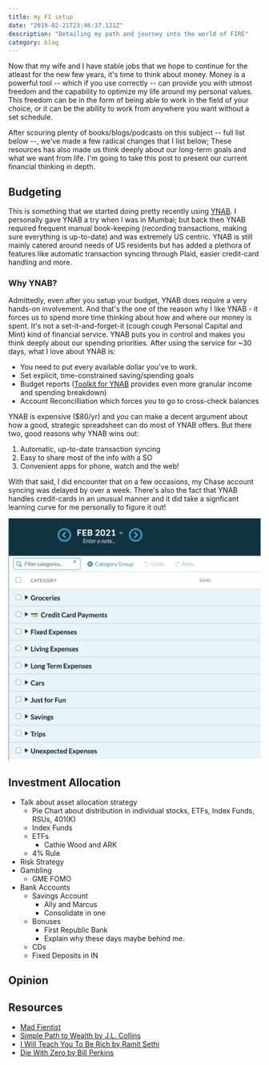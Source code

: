 ```yaml
---
title: my FI setup
date: "2019-02-21T23:46:37.121Z"
description: "Detailing my path and journey into the world of FIRE"
category: blog
---
```


Now that my wife and I have stable jobs that we hope to continue for the atleast for the new few years, it's time to think about money. Money is a powerful tool -- which if you use correctly -- can provide you with utmost freedom and the capability to optimize my life around my personal values. This freedom can be in the form of being able to work in the field of your choice, or it can be the ability to work from anywhere you want without a set schedule.


After scouring plenty of books/blogs/podcasts on this subject -- full list below --, we've made a few radical changes that I list below; These resources has also made us think deeply about our long-term goals and what we want from life. I'm going to take this post to present our current financial thinking in depth.

## Budgeting

This is something that we started doing pretty recently using [YNAB](https://www.youneedabudget.com/). I personally gave YNAB a try when I was in Mumbai; but back then YNAB required frequent manual book-keeping (recording transactions, making sure everything is up-to-date) and was extremely US centric. YNAB is still mainly catered around needs of US residents but has added a plethora of features like automatic transaction syncing through Plaid, easier credit-card handling and more. 

### Why YNAB?

Admittedly, even after you setup your budget, YNAB does require a very hands-on involvement. And that's the one of the reason why I like YNAB - it forces us to spend more time thinking about how and where our money is spent. It's not a set-it-and-forget-it (cough cough Personal Capital and Mint) kind of financial service. YNAB puts you in control and makes you think deeply about our spending priorities. After using the service for ~30 days, what I love about YNAB is:
- You need to put every available dollar you've to work.
- Set explicit, time-constrained saving/spending goals
- Budget reports ([Toolkit for YNAB](https://github.com/toolkit-for-ynab/toolkit-for-ynab/) provides even more granular income and spending breakdown)
- Account Reconcilliation which forces you to go to cross-check balances


YNAB is expensive ($80/yr) and you can make a decent argument about how a good, strategic spreadsheet can do most of YNAB offers. But there two, good reasons why YNAB wins out:

1. Automatic, up-to-date transaction syncing
2. Easy to share most of the info with a SO
3. Convenient apps for phone, watch and the web!

With that said, I did encounter that on a few occasions, my Chase account syncing was delayed by over a week. There's also the fact that YNAB handles credit-cards in an unusual manner and it did take a signficant learning curve for me personally to figure it out!

![YNAB Categories](./YNAB-1.png)

## Investment Allocation

- Talk about asset allocation strategy
  - Pie Chart about distribution in individual stocks, ETFs, Index Funds, RSUs, 401(K)
  - Index Funds
  - ETFs 
  	- Cathie Wood and ARK
  - 4% Rule
- Risk Strategy
- Gambling
	- GME FOMO 
- Bank Accounts
	- Savings Account
		- Ally and Marcus
		- Consolidate in one
	- Bonuses
		- First Republic Bank
		- Explain why these days maybe behind me.
	- CDs
	- Fixed Deposits in IN

## Opinion


## Resources

- [Mad Fientist](https://www.madfientist.com/podcast)
- [Simple Path to Wealth by J.L. Collins](https://www.goodreads.com/book/show/30646587-the-simple-path-to-wealth)
- [I Will Teach You To Be Rich by Ramit Sethi](https://www.goodreads.com/book/show/40591670-i-will-teach-you-to-be-rich)
- [Die With Zero by Bill Perkins](https://www.goodreads.com/book/show/52950915-die-with-zero)

